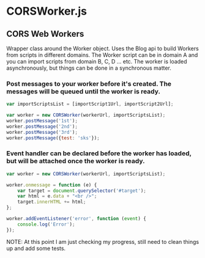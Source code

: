 # CORSWorker.js

## CORS Web Workers
Wrapper class around the Worker object. Uses the Blog api to build Workers from scripts in different domains. The Worker
script can be in domain A and you can import scripts from domain B, C, D ... etc. The worker is loaded asynchronously, but things
can be done in a synchronous matter.

### Post messages to your worker before it's created. The messages will be queued until the worker is ready.
```javascript
var importScriptsList = [importScript1Url, importScript2Url];

var worker = new CORSWorker(workerUrl, importScriptsList);
worker.postMessage('1st');
worker.postMessage('2nd');
worker.postMessage('3rd');
worker.postMessage({test: 'sks'});
```

### Event handler can be declared before the worker has loaded, but will be attached once the worker is ready.
```javascript
var worker = new CORSWorker(workerUrl, importScriptsList);

worker.onmessage = function (e) {
    var target = document.querySelector('#target');
    var html = e.data + "<br />";
    target.innerHTML += html;
};

worker.addEventListener('error', function (event) {
    console.log('Error');
});
```
NOTE: At this point I am just checking my progress, still need to clean things up and add some tests.
